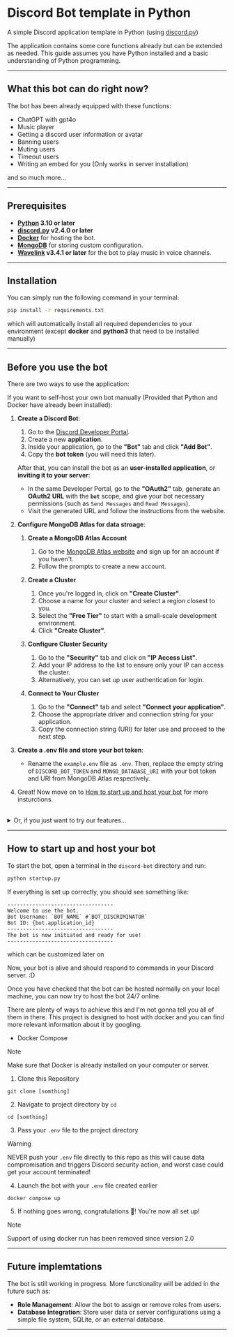 <!-- PROJECT SHIELDS -->
<!--
*** Markdown "reference style" are in-used to all links for readability.
*** Reference links are enclosed in brackets [ ] instead of parentheses ( ).
*** See the bottom of this document for the declaration of the reference variables
*** for contributors-url, forks-url, etc. This is an optional, concise syntax you may use.
*** https://www.markdownguide.org/basic-syntax/#reference-style-links
-->



# Discord Bot template in Python

A simple Discord application template in Python (using [discord.py][discord.py_GitHub])

The application contains some core functions already but can be extended as needed. This guide assumes you have Python installed and a basic understanding of Python programming.

---

## What this bot can do right now?

The bot has been already equipped with these functions:
- ChatGPT with gpt4o
- Music player
- Getting a discord user information or avatar
- Banning users
- Muting users
- Timeout users
- Writing an embed for you (Only works in server installation)

and so much more...

---

## Prerequisites

- **[Python][Python] 3.10 or later**
-  **[discord.py][discord.py_GitHub] v2.4.0 or later**
-  **[Docker][Docker]** for hosting the bot.
-  **[MongoDB][MongoDB]** for storing custom configuration.
-  **[Wavelink][Wavelink_GitHub] v3.4.1 or later** for the bot to play music in voice channels.

---

## Installation

You can simply run the following command in your terminal:
```bash
pip install -r requirements.txt
```
which will automatically install all required dependencies to your environment (except **docker** and **python3** that need to be installed manually)

---

## Before you use the bot

There are two ways to use the application:

If you want to self-host your own bot manually (Provided that Python and Docker have already been installed):

1. **Create a Discord Bot**:
   1. Go to the [Discord Developer Portal](https://discord.com/developers/applications).
   2. Create a new **application**.
   3. Inside your application, go to the **"Bot"** tab and click **"Add Bot"**.
   4. Copy the **bot token** (you will need this later).

   After that, you can install the bot as an **user-installed application**, or **inviting it to your server**:
     - In the same Developer Portal, go to the **"OAuth2"** tab, generate an **OAuth2 URL** with the **`bot`** scope, and give your bot necessary permissions (such as `Send Messages` and `Read Messages`).
     - Visit the generated URL and follow the instructions from the website.

2. **Configure MongoDB Atlas for data stroage**:

   1. **Create a MongoDB Atlas Account**
      1. Go to the [MongoDB Atlas website](https://www.mongodb.com/docs/atlas/getting-started/) and sign up for an account if you haven't.
      2. Follow the prompts to create a new account.
   
   2. **Create a Cluster**
      1. Once you're logged in, click on **"Create Cluster"**.
      2. Choose a name for your cluster and select a region closest to you.
      3. Select the **"Free Tier"** to start with a small-scale development environment.
      4. Click **"Create Cluster"**.
   
   3. **Configure Cluster Security**
      1. Go to the **"Security"** tab and click on **"IP Access List"**.
      2. Add your IP address to the list to ensure only your IP can access the cluster.
      3. Alternatively, you can set up user authentication for login.
   
   4. **Connect to Your Cluster**
      1. Go to the **"Connect"** tab and select **"Connect your application"**.
      2. Choose the appropriate driver and connection string for your application.
      3. Copy the connection string (URI) for later use and proceed to the next step.

3. **Create a .env file and store your bot token**:
   - Rename the `example.env` file as `.env`. Then, replace the empty string of `DISCORD_BOT_TOKEN` and `MONGO_DATABASE_URI` with your bot token and URI from MongoDB Atlas respectively.

4. Great! Now move on to <a href="#how-to-start-up-and-host-your-bot">How to start up and host your bot</a> for more insturctions.

</details>
<br>
<details>
<summary>Or, if you just want to try our features...</summary>
Head over to <a href="https://discord.com/oauth2/authorize?client_id=1158632119552196628">here</a> and <b>invite the bot to your server</b>, or install it as a <b>user-installed application</b> as you prefer.
</details>

---

## How to start up and host your bot

To start the bot, open a terminal in the `discord-bot` directory and run:

```bash
python startup.py
```

If everything is set up correctly, you should see something like:

```
----------------------------------
Welcome to use the bot.
Bot Username: `BOT_NAME` #`BOT_DISCRIMINATOR`
Bot ID: {bot.application_id}
----------------------------------
The bot is now initiated and ready for use!
----------------------------------
```

which can be customized later on

Now, your bot is alive and should respond to commands in your Discord server. :D

Once you have checked that the bot can be hosted normally on your local machine, you can now try to host the bot 24/7 online.

There are plenty of ways to achieve this and I'm not gonna tell you all of them in there. This project is designed to host with docker and you can find more relevant information about it by googling.

- Docker Compose

> [!NOTE]
> Make sure that Docker is already installed on your computer or server.


1. Clone this Repository
```
git clone [somthing]
```

2. Navigate to project directory by `cd`
```
cd [somthing]
```

3. Pass your `.env` file to the project directory
> [!WARNING]
> NEVER push your `.env` file directly to this repo as this will cause data compromisation and triggers Discord security action, and worst case could get your account terminated!

4. Launch the bot with your `.env` file created earlier
```
docker compose up
```

5. If nothing goes wrong, congratulations :tada:! You're now all set up!

> [!NOTE]
> Support of using docker run has been removed since version 2.0

---

## Future implemtations

The bot is still working in progress. More functionality will be added in the future such as:

- **Role Management**: Allow the bot to assign or remove roles from users.
- **Database Integration**: Store user data or server configurations using a simple file system, SQLite, or an external database.

---



<!--Links in use in this markdown for refrences-->

[discord.py_GitHub]: https://github.com/Rapptz/discord.py

[Discord-DeveloperPortal]: https://discord.com/developers/applications

[MongoDB]: https://www.mongodb.com/

[Python]: https://www.python.org/downloads/

[Docker]: https://www.docker.com/

[MongoDB]: https://www.mongodb.com/

[Wavelink_GitHub]: https://github.com/PythonistaGuild/Wavelink
